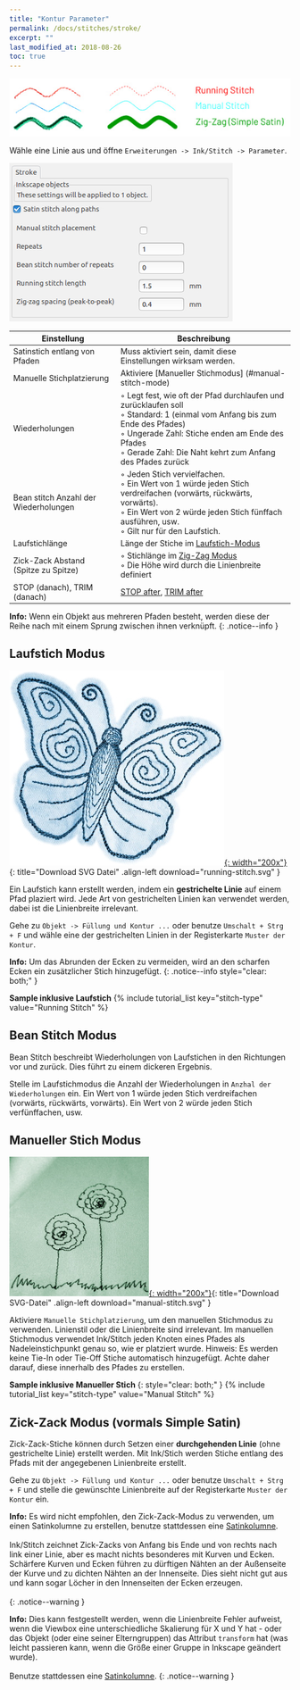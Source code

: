 ```yaml
---
title: "Kontur Parameter"
permalink: /docs/stitches/stroke/
excerpt: ""
last_modified_at: 2018-08-26
toc: true
---
```

![Stichtyp - Kontur](/assets/images/docs/stitch-type-stroke.jpg)

Wähle eine Linie aus und öffne `Erweiterungen -> Ink/Stitch -> Parameter`.

![Kontur Parameter](/assets/images/docs/params-stroke.jpg)

Einstellung|Beschreibung
---|---
Satinstich entlang von Pfaden         | Muss aktiviert sein, damit diese Einstellungen wirksam werden.
Manuelle Stichplatzierung             | Aktiviere [Manueller Stichmodus] (#manual-stitch-mode)
Wiederholungen                        | ◦ Legt fest, wie oft der Pfad durchlaufen und zurücklaufen soll<br/>◦ Standard: 1 (einmal vom Anfang bis zum Ende des Pfades)<br/>◦ Ungerade Zahl: Stiche enden am Ende des Pfades<br/>◦ Gerade Zahl: Die Naht kehrt zum Anfang des Pfades zurück
Bean stitch Anzahl der Wiederholungen | ◦ Jeden Stich vervielfachen.<br/>◦ Ein Wert von 1 würde jeden Stich verdreifachen (vorwärts, rückwärts, vorwärts).<br/>◦ Ein Wert von 2 würde jeden Stich fünffach ausführen, usw.<br/>◦ Gilt nur für den Laufstich.
Laufstichlänge                        | Länge der Stiche im [Laufstich-Modus](#running-stitch-mode)
Zick-Zack Abstand (Spitze zu Spitze)  | ◦ Stichlänge im [Zig-Zag Modus](#zig-zag-stitch-mode-previously-simple-satin)<br>◦ Die Höhe wird durch die Linienbreite definiert
STOP (danach), TRIM (danach)          | [STOP after](/docs/params/#stop-after), [TRIM after](/docs/params/#trim-after)


**Info:** Wenn ein Objekt aus mehreren Pfaden besteht, werden diese der Reihe nach mit einem Sprung zwischen ihnen verknüpft.
{: .notice--info }

## Laufstich Modus

[![Laufstich Butterfly](/assets/images/docs/running-stitch.jpg){: width="200x"}](/assets/images/docs/running-stitch.svg){: title="Download SVG Datei" .align-left download="running-stitch.svg" }

Ein Laufstich kann erstellt werden, indem ein **gestrichelte Linie** auf einem Pfad plaziert wird. Jede Art von gestrichelten Linien kan verwendet werden, dabei ist die Linienbreite irrelevant.

Gehe zu `Objekt -> Füllung und Kontur ...` oder benutze `Umschalt + Strg + F` und wähle eine der gestrichelten Linien in der Registerkarte `Muster der Kontur`.

**Info:** Um das Abrunden der Ecken zu vermeiden, wird an den scharfen Ecken ein zusätzlicher Stich hinzugefügt.
{: .notice--info style="clear: both;" }

**Sample inklusive Laufstich**
{% include tutorial_list key="stitch-type" value="Running Stitch" %}

## Bean Stitch Modus

Bean Stitch beschreibt Wiederholungen von Laufstichen in den Richtungen vor und zurück. Dies führt zu einem dickeren Ergebnis.

Stelle im Laufstichmodus die Anzahl der Wiederholungen in `Anzhal der Wiederholungen` ein.
Ein Wert von 1 würde jeden Stich verdreifachen (vorwärts, rückwärts, vorwärts).
Ein Wert von 2 würde jeden Stich verfünffachen, usw.

## Manueller Stich Modus

[![Manueller Stich Blumen](/assets/images/docs/manual-stitch.jpg){: width="200x"}](/assets/images/docs/manual-stitch.svg){: title="Download SVG-Datei" .align-left download="manual-stitch.svg" }

Aktiviere `Manuelle Stichplatzierung`, um den manuellen Stichmodus zu verwenden. Linienstil oder die Linienbreite sind irrelevant. Im manuellen Stichmodus verwendet Ink/Stitch jeden Knoten eines Pfades als Nadeleinstichpunkt genau so, wie er platziert wurde. Hinweis: Es werden keine Tie-In oder Tie-Off Stiche automatisch hinzugefügt. Achte daher darauf, diese innerhalb des Pfades zu erstellen.

**Sample inklusive Manueller Stich**
{: style="clear: both;" }
{% include tutorial_list key="stitch-type" value="Manual Stitch" %}

## Zick-Zack Modus (vormals Simple Satin)
Zick-Zack-Stiche können durch Setzen einer **durchgehenden Linie** (ohne gestrichelte Linie) erstellt werden. Mit Ink/Stich werden Stiche entlang des Pfads mit der angegebenen Linienbreite erstellt.

Gehe zu `Objekt -> Füllung und Kontur ...` oder benutze `Umschalt + Strg + F` und stelle die gewünschte Linienbreite auf der Registerkarte `Muster der Kontur` ein.

**Info:** Es wird nicht empfohlen, den Zick-Zack-Modus zu verwenden, um einen Satinkolumne zu erstellen, benutze stattdessen eine [Satinkolumne](/docs/stitches/satin/).<br /><br />
Ink/Stitch zeichnet Zick-Zacks von Anfang bis Ende und von rechts nach link einer Linie, aber es macht nichts besonderes mit Kurven und Ecken. Schärfere Kurven und Ecken führen zu dürftigen Nähten an der Außenseite der Kurve und zu dichten Nähten an der Innenseite. Dies sieht nicht gut aus und kann sogar Löcher in den Innenseiten der Ecken erzeugen.<br /><br />
{: .notice--warning }

**Info:** Dies kann festgestellt werden, wenn die Linienbreite Fehler aufweist, wenn die Viewbox eine unterschiedliche Skalierung für X und Y hat - oder das Objekt (oder eine seiner Elterngruppen) das Attribut `transform` hat (was leicht passieren kann, wenn die Größe einer Gruppe in Inkscape geändert wurde).<br/><br/>
Benutze stattdessen eine [Satinkolumne](/docs/stitches/satin/).
{: .notice--warning }
